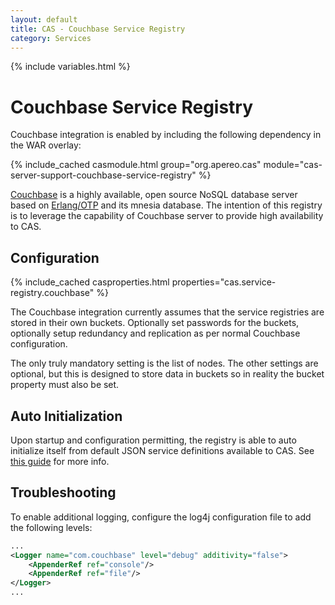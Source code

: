 ```yaml
---
layout: default
title: CAS - Couchbase Service Registry
category: Services
---
```


{% include variables.html %}

# Couchbase Service Registry

Couchbase integration is enabled by including the following dependency in the WAR overlay:

{% include_cached casmodule.html group="org.apereo.cas" module="cas-server-support-couchbase-service-registry" %}

[Couchbase](https://www.couchbase.com) is a highly available, open source NoSQL database server based on
[Erlang/OTP](https://www.erlang.org) and its mnesia database. The intention of this registry is to leverage the capability of Couchbase server to provide high availability to CAS.

## Configuration

{% include_cached casproperties.html properties="cas.service-registry.couchbase" %}

The Couchbase integration currently assumes that the service registries are stored
in their own buckets. Optionally set passwords for the buckets, optionally setup
redundancy and replication as per normal Couchbase configuration.

The only truly mandatory setting is the list of nodes.
The other settings are optional, but this is designed to store data in buckets
so in reality the bucket property must also be set.

## Auto Initialization

Upon startup and configuration permitting, the registry is able to auto initialize itself from default JSON service definitions available to CAS. See [this guide](AutoInitialization-Service-Management.html) for more info.


## Troubleshooting

To enable additional logging, configure the log4j configuration file to add the following
levels:

```xml
...
<Logger name="com.couchbase" level="debug" additivity="false">
    <AppenderRef ref="console"/>
    <AppenderRef ref="file"/>
</Logger>
...
```
